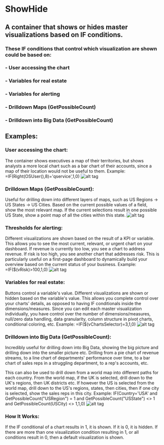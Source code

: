 # ShowHide
## A container that shows or hides master visualizations based on IF conditions. 
### These IF conditions that control which visualization are shown could be based on:
### - User accessing the chart
### - Variables for real estate
### - Variables for alerting
### - Drilldown Maps (GetPossibleCount)
### - Drilldown into Big Data (GetPossibleCount)

## Examples:
### User accessing the chart: 
The container shows executives a map of their territories, but shows analysts a more local chart such as a bar chart of their accounts, since a map of their location would not be useful to them.
Example: =IF(Right(OSUser(),8)='qservice',1,0)
![alt tag](https://github.com/fadyheiba/ShowHide/blob/master/FEI-ShowHide/GIFs/ShowHide-Users.gif)

### Drilldown Maps (GetPossibleCount): 
Useful for drilling down into different layers of maps, such as US Regions -> US States -> US Cities. Based on the current possible values of a field, show the most relevant map. If the current selections result in one possible US State, show a point map of all the cities within this state.
![alt tag](https://github.com/fadyheiba/ShowHide/blob/master/FEI-ShowHide/GIFs/ShowHide-Drilldown.gif)

### Thresholds for alerting: 
Different visualizations are shown based on the result of a KPI or variable. This allows you to see the most current, relevant, or urgent chart on your dashboard. If revenue is currently too low, you see a chart to address revenue. If risk is too high, you see another chart that addresses risk. This is particularly useful on a first-page dashboard to dynamically build your overview based on the current status of your business.
Example: =IF($(vRisk)>100,1,0)
![alt tag](https://github.com/fadyheiba/ShowHide/blob/master/FEI-ShowHide/GIFs/ShowHide-Thresholds.gif)

### Variables for real estate:  
Buttons control a variable's value. Different visualizations are shown or hidden based on the variable's value.  This allows you complete control over your charts' details, as opposed to having IF conditionals inside the dimensions/measures. Since you can edit each master visualization individually, you have control over the number of dimensions/measures, null/zero data handling, data granularity, column structure in pivot charts, conditional coloring, etc.
Example: =IF($(vChartsSelector)=3,1,0)
![alt tag](https://github.com/fadyheiba/ShowHide/blob/master/FEI-ShowHide/GIFs/ShowHide-Buttons.gif)

### Drilldown into Big Data (GetPossibleCount): 
Incredibly useful for drilling down into Big Data, showing the big picture and drilling down into the smaller picture etc. Drilling from a pie chart of revenue streams, to a line chart of departments' performance over time, to a bar chart of sales reps in a struggling department, to a rep's accounts, etc.

This can also be used to drill down from a world map into different paths for each country. From the world map, if the UK is selected, drill down to the UK's regions, then UK districts etc. If however the US is selected from the world map, drill down to the US's regions, states, then cities, then if one city is selected, show the sales reps in this city.
Example: IF(Country='USA' and GetPossibleCount("USRegion") = 1 and GetPossibleCount("USState") <> 1 and GetPossibleCount(USCity) <> 1,1,0)
![alt tag](https://github.com/fadyheiba/ShowHide/blob/master/FEI-ShowHide/GIFs/ShowHide-Drilldown2.gif)

### How It Works:
If the IF conditional of a chart results in 1, it is shown. If it is 0, it is hidden. If there are more than one visualization condition resulting in 1, or all conditions result in 0, then a default visualization is shown.
